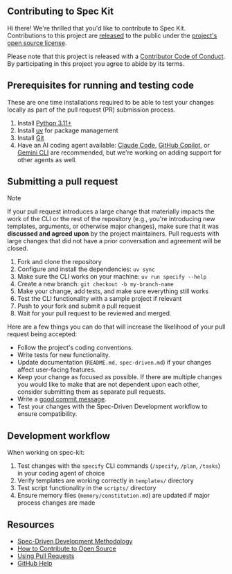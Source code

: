 ## Contributing to Spec Kit

Hi there! We're thrilled that you'd like to contribute to Spec Kit. Contributions to this project are [released](https://help.github.com/articles/github-terms-of-service/#6-contributions-under-repository-license) to the public under the [project's open source license](LICENSE).

Please note that this project is released with a [Contributor Code of Conduct](CODE_OF_CONDUCT.md). By participating in this project you agree to abide by its terms.

## Prerequisites for running and testing code

These are one time installations required to be able to test your changes locally as part of the pull request (PR) submission process.

1. Install [Python 3.11+](https://www.python.org/downloads/)
1. Install [uv](https://docs.astral.sh/uv/) for package management
1. Install [Git](https://git-scm.com/downloads)
1. Have an AI coding agent available: [Claude Code](https://www.anthropic.com/claude-code), [GitHub Copilot](https://code.visualstudio.com/), or [Gemini CLI](https://github.com/google-gemini/gemini-cli) are recommended, but we're working on adding support for other agents as well.

## Submitting a pull request

>[!NOTE]
>If your pull request introduces a large change that materially impacts the work of the CLI or the rest of the repository (e.g., you're introducing new templates, arguments, or otherwise major changes), make sure that it was **discussed and agreed upon** by the project maintainers. Pull requests with large changes that did not have a prior conversation and agreement will be closed.

1. Fork and clone the repository
1. Configure and install the dependencies: `uv sync`
1. Make sure the CLI works on your machine: `uv run specify --help`
1. Create a new branch: `git checkout -b my-branch-name`
1. Make your change, add tests, and make sure everything still works
1. Test the CLI functionality with a sample project if relevant
1. Push to your fork and submit a pull request
1. Wait for your pull request to be reviewed and merged.

Here are a few things you can do that will increase the likelihood of your pull request being accepted:

- Follow the project's coding conventions.
- Write tests for new functionality.
- Update documentation (`README.md,` `spec-driven.md`) if your changes affect user-facing features.
- Keep your change as focused as possible. If there are multiple changes you would like to make that are not dependent upon each other, consider submitting them as separate pull requests.
- Write a [good commit message](http://tbaggery.com/2008/04/19/a-note-about-git-commit-messages.html).
- Test your changes with the Spec-Driven Development workflow to ensure compatibility.

## Development workflow

When working on spec-kit:

1. Test changes with the `specify` CLI commands (`/specify`, `/plan`, `/tasks`) in your coding agent of choice
2. Verify templates are working correctly in `templates/` directory
3. Test script functionality in the `scripts/` directory
4. Ensure memory files (`memory/constitution.md`) are updated if major process changes are made

## Resources

- [Spec-Driven Development Methodology](./spec-driven.md)
- [How to Contribute to Open Source](https://opensource.guide/how-to-contribute/)
- [Using Pull Requests](https://help.github.com/articles/about-pull-requests/)
- [GitHub Help](https://help.github.com)
